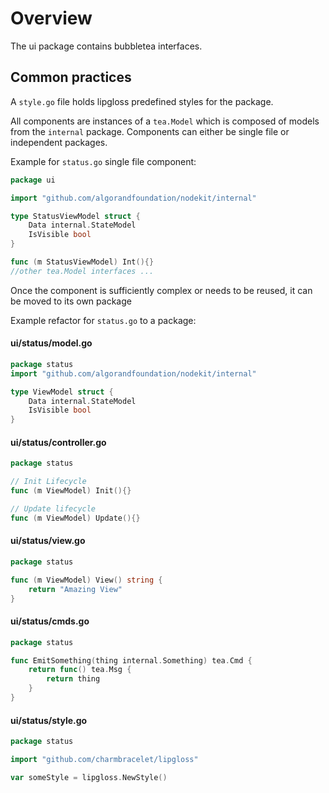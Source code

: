 # Overview

The ui package contains bubbletea interfaces.

## Common practices

A `style.go` file holds lipgloss predefined styles for the package.

All components are instances of a `tea.Model` which is composed of models
from the `internal` package.
Components can either be single file or independent packages.

Example for `status.go` single file component:

```go
package ui

import "github.com/algorandfoundation/nodekit/internal"

type StatusViewModel struct {
	Data internal.StateModel
	IsVisible bool
}

func (m StatusViewModel) Int(){}
//other tea.Model interfaces ...
```

Once the component is sufficiently complex or needs to be reused, it can be moved
to its own package

Example refactor for `status.go` to a package:

#### ui/status/model.go

```go
package status
import "github.com/algorandfoundation/nodekit/internal"

type ViewModel struct {
	Data internal.StateModel
	IsVisible bool
}
```

#### ui/status/controller.go

```go
package status

// Init Lifecycle
func (m ViewModel) Init(){}

// Update lifecycle
func (m ViewModel) Update(){}
```

#### ui/status/view.go

```go
package status

func (m ViewModel) View() string {
	return "Amazing View"
}
```

#### ui/status/cmds.go

```go
package status

func EmitSomething(thing internal.Something) tea.Cmd {
	return func() tea.Msg {
		return thing
	}
}

```

#### ui/status/style.go

```go
package status

import "github.com/charmbracelet/lipgloss"

var someStyle = lipgloss.NewStyle()
```
